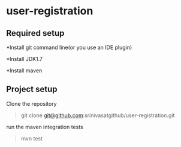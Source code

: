 # user-registration
Required setup
--------------

*Install git command line(or you use an IDE plugin)

*Install JDK1.7

*Install maven


Project setup
-------------

Clone the repository

  >git clone git@github.com:srinivasatgithub/user-registration.git

run the maven integration tests 
 
  >mvn test 
